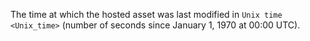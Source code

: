 The time at which the hosted asset was last modified in
`Unix time <Unix_time>` (number of seconds since January 1, 1970 at
00:00 UTC).
